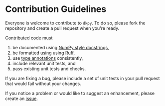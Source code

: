 # Contribution Guidelines

Everyone is welcome to contribute to `dkpy`. To do so, please fork the
repository and create a pull request when you're ready.

Contributed code must

1. be documented using
   [NumPy style docstrings](https://sphinxcontrib-napoleon.readthedocs.io/en/latest/example_numpy.html),
2. be formatted using using
   [Ruff](https://docs.astral.sh/ruff/formatter/),
3. use [type annotations](https://docs.python.org/3/library/typing.html)
   consistently,
4. include relevant unit tests, and
5. pass existing unit tests and checks.

If you are fixing a bug, please include a set of unit tests in your pull
request that would fail without your changes.

If you notice a problem or would like to suggest an enhancement, please create
an [issue](https://github.com/decargroup/dkpy/issues).
